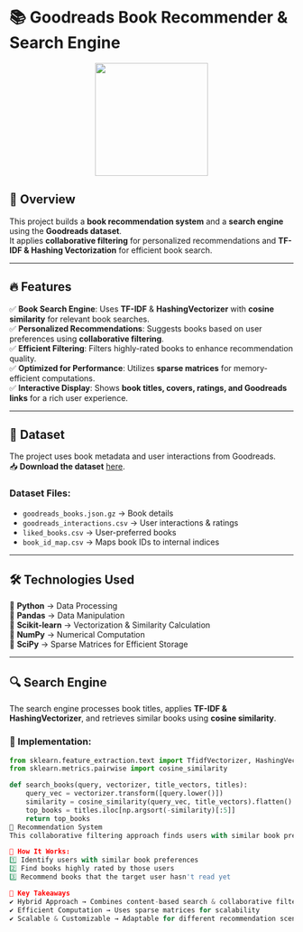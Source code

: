 # 📚 Goodreads Book Recommender & Search Engine  

<div align="center">
    <img src="https://upload.wikimedia.org/wikipedia/commons/e/ed/Goodreads_logo.svg" width="200">
</div>  

## 🚀 Overview  
This project builds a **book recommendation system** and a **search engine** using the **Goodreads dataset**.  
It applies **collaborative filtering** for personalized recommendations and **TF-IDF & Hashing Vectorization** for efficient book search.  

---

## 🔥 Features  
✅ **Book Search Engine**: Uses **TF-IDF** & **HashingVectorizer** with **cosine similarity** for relevant book searches.  
✅ **Personalized Recommendations**: Suggests books based on user preferences using **collaborative filtering**.  
✅ **Efficient Filtering**: Filters highly-rated books to enhance recommendation quality.  
✅ **Optimized for Performance**: Utilizes **sparse matrices** for memory-efficient computations.  
✅ **Interactive Display**: Shows **book titles, covers, ratings, and Goodreads links** for a rich user experience.  

---

## 📂 Dataset  
The project uses book metadata and user interactions from Goodreads.  
📥 **Download the dataset** [here](https://datarepo.eng.ucsd.edu/mcauley_group/gdrive/goodreads/).  

### Dataset Files:  
- `goodreads_books.json.gz` → Book details  
- `goodreads_interactions.csv` → User interactions & ratings  
- `liked_books.csv` → User-preferred books  
- `book_id_map.csv` → Maps book IDs to internal indices  

---

## 🛠️ Technologies Used  
🔹 **Python** → Data Processing  
🔹 **Pandas** → Data Manipulation  
🔹 **Scikit-learn** → Vectorization & Similarity Calculation  
🔹 **NumPy** → Numerical Computation  
🔹 **SciPy** → Sparse Matrices for Efficient Storage  

---

## 🔍 Search Engine  
The search engine processes book titles, applies **TF-IDF & HashingVectorizer**, and retrieves similar books using **cosine similarity**.  

### 🔹 Implementation:  
```python
from sklearn.feature_extraction.text import TfidfVectorizer, HashingVectorizer
from sklearn.metrics.pairwise import cosine_similarity

def search_books(query, vectorizer, title_vectors, titles):
    query_vec = vectorizer.transform([query.lower()])
    similarity = cosine_similarity(query_vec, title_vectors).flatten()
    top_books = titles.iloc[np.argsort(-similarity)[:5]]
    return top_books
🤝 Recommendation System
This collaborative filtering approach finds users with similar book preferences and recommends books they haven't read yet.

🔹 How It Works:
1️⃣ Identify users with similar book preferences
2️⃣ Find books highly rated by those users
3️⃣ Recommend books that the target user hasn't read yet

🎯 Key Takeaways
✔️ Hybrid Approach → Combines content-based search & collaborative filtering
✔️ Efficient Computation → Uses sparse matrices for scalability
✔️ Scalable & Customizable → Adaptable for different recommendation scenarios
